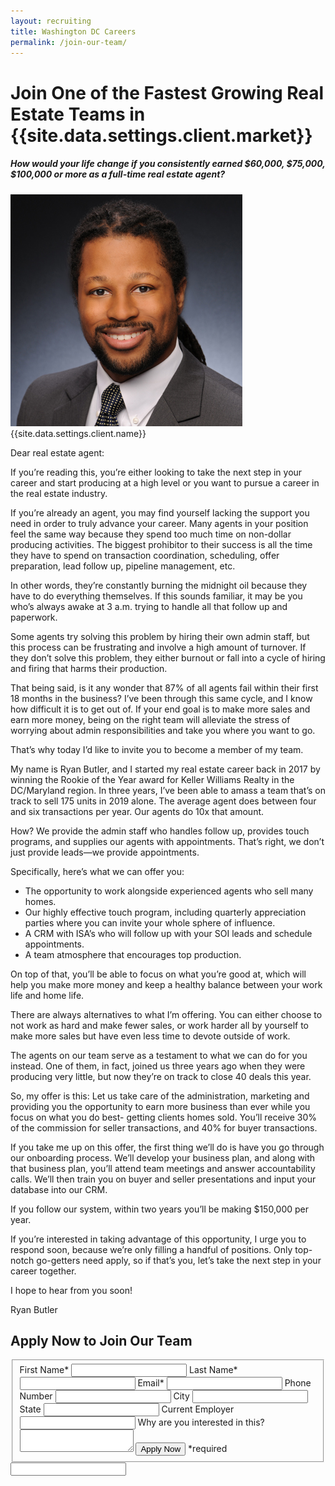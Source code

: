 ```yaml
---
layout: recruiting
title: Washington DC Careers
permalink: /join-our-team/
---
```


<div class="recruiting-page">
<h1 class="join-us">Join One of the Fastest Growing Real Estate Teams in {{site.data.settings.client.market}}</h1>
<h5 class="join-us-subtitle">How would your life change if you consistently earned $60,000, $75,000, $100,000 or more as a full-time real estate agent?</h5>
<div class="recruiting-photo">
<span class="client-image-container">
<img src="/img/headshot.jpg" alt="{{site.data.settings.client.name}}" class="client-image"/>
</span>
<figcaption class="caption">{{site.data.settings.client.name}}</figcaption>
</div>


<p>Dear real estate agent:</p>

<p>If you’re reading this, you’re either looking to take the next step in your career and start producing at a high level or you want to pursue a career in the real estate industry.  </p>

<p>If you’re already an agent, you may find yourself lacking the support you need in order to truly advance your career. Many agents in your position feel the same way because they spend too much time on non-dollar producing activities. The biggest prohibitor to their success is all the time they have to spend on transaction coordination, scheduling, offer preparation, lead follow up, pipeline management, etc. </p>

<p>In other words, they’re constantly burning the midnight oil because they have to do everything themselves. If this sounds familiar, it may be you who’s always awake at 3 a.m. trying to handle all that follow up and paperwork. </p>

<p>Some agents try solving this problem by hiring their own admin staff, but this process can be frustrating and involve a high amount of turnover. If they don’t solve this problem, they either burnout or fall into a cycle of hiring and firing that harms their production.</p>

<p>That being said, is it any wonder that 87% of all agents fail within their first 18 months in the business? I’ve been through this same cycle, and I know how difficult it is to get out of. If your end goal is to make more sales and earn more money, being on the right team will alleviate the stress of worrying about admin responsibilities and take you where you want to go. </p>

<p>That’s why today I’d like to invite you to become a member of my team.  </p>

<p>My name is Ryan Butler, and I started my real estate career back in 2017 by winning the Rookie of the Year award for Keller Williams Realty in the DC/Maryland region. In three years, I’ve been able to amass a team that’s on track to sell 175 units in 2019 alone. The average agent does between four and six transactions per year. Our agents do 10x that amount. </p>

<p>How? We provide the admin staff who handles follow up, provides touch programs, and supplies our agents with appointments. That’s right, we don’t just provide leads—we provide appointments. </p>

<p>Specifically, here’s what we can offer you:
<ul class="indent">
<li>The opportunity to work alongside experienced agents who sell many homes.</li>
<li>Our highly effective touch program, including quarterly appreciation parties where you can invite your whole sphere of influence.</li>
<li>A CRM with ISA’s who will follow up with your SOI leads and schedule appointments.</li>
<li>A team atmosphere that encourages top production.</li>
</ul></p>

<p>On top of that, you’ll be able to focus on what you’re good at, which will help you make more money and keep a healthy balance between your work life and home life. </p>

<p>There are always alternatives to what I’m offering. You can either choose to not work as hard and make fewer sales, or work harder all by yourself to make more sales but have even less time to devote outside of work. </p>

<p>The agents on our team serve as a testament to what we can do for you instead. One of them, in fact, joined us three years ago when they were producing very little, but now they’re on track to close 40 deals this year. </p>

<p>So, my offer is this: Let us take care of the administration, marketing and providing you the opportunity to earn more business than ever while you focus on what you do best- getting clients homes sold. You’ll receive 30% of the commission for seller transactions, and 40% for buyer transactions.</p>

<p>If you take me up on this offer, the first thing we’ll do is have you go through our onboarding process. We’ll develop your business plan, and along with that business plan, you’ll attend team meetings and answer accountability calls. We’ll then train you on buyer and seller presentations and input your database into our CRM. </p>

<p>If you follow our system, within two years you’ll be making $150,000 per year. </p>

<p>If you’re interested in taking advantage of this opportunity, I urge you to respond soon, because we’re only filling a handful of positions. Only top-notch go-getters need apply, so if that’s you, let’s take the next step in your career together. </p>

<p>I hope to hear from you soon!</p>

<p>Ryan Butler</p>




<h2 class="recruiting">Apply Now to Join Our Team</h2>

<form method="post" class="home-value cta-forms" action="https://formspree.io/{{site.data.settings.client.email}}" onsubmit="return setReturn()">
					<fieldset><label for="firstname">First Name*</label> <input type="text" required="" name="firstname" /> <label for="lastname">Last Name*</label> <input type="text" required="" name="lastname" /> <label for="email">Email*</label> <input type="text" name="name" /> <label for="phone">Phone Number </label> <input type="tel" name="phone" />
						<!--base32-c9gq6t9k68pkcd3jcwpp4rbkcmtk4-base32--><label for="city">City </label> <input type="text" name="city" /> <label for="state">State </label> <input type="text" name="state" /> <label for="employer">Current Employer </label> <input type="text" name="employer" /> <label for="message">Why are you interested in this? </label><textarea name="employer"></textarea>
						<!--base32-c9gq6t9k68pk8cbme5gq4uv4cguqachj70r2urk1edjk6cg-base32--><input class="submit light-light" type="submit" value="Apply Now" name="submitrecruitingForm" /> <span class="asterisk">*required</span></fieldset>
					<!--base32-c9gq6t9k68pk8c9he1t7cxkecdkpedhpe9h6at3me5r7ee1kddhpwx9q71up4tb3f1u6mc3mdcwp6vkg6rw3gc1dc9gq6t9k68-base32-->
					<div class="hidden"><input type="hidden" value="{{site.data.settings.client.email}}" name="_to" /> <input type="hidden" value="Recruiting Contact Request Message From Your Vyral Careers and Training Video Blog" name="_subject" /> <input type="text" name="_gotcha" /></div>
				</form>
</div>
